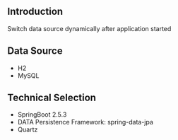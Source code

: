 ## Introduction
Switch data source dynamically after application started

## Data Source
* H2
* MySQL

## Technical Selection
* SpringBoot 2.5.3
* DATA Persistence Framework: spring-data-jpa
* Quartz